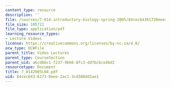 ```yaml
---
content_type: resource
description: ''
file: /courses/7-014-introductory-biology-spring-2005/84cec64361730eee2ac13cd380dd1ae1_7_0142005L04.pdf
file_size: 105711
file_type: application/pdf
learning_resource_types:
- Lecture Videos
license: https://creativecommons.org/licenses/by-nc-sa/4.0/
ocw_type: OCWFile
parent_title: Video Lectures
parent_type: CourseSection
parent_uid: a6cdb6c1-f237-9b60-8fc3-dd7bcbce46d2
resourcetype: Document
title: 7_0142005L04.pdf
uid: 84cec643-6173-0eee-2ac1-3cd380dd1ae1
---
```

